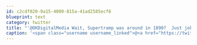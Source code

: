 ```yaml
---
id: c2cdf020-9a15-4009-815a-41ad2585ecf6
blueprint: text
category: twitter
title: "'@OKDigitalMedia Wait, Supertramp was around in 1890?  Just jokes!"
caption: '<span class="username username_linked">@<a href="https://twitter.com/OKDigitalMedia" title="John Thiessen">OKDigitalMedia</a></span> Wait, Supertramp was around in 1890?  Just jokes!'
---
```

